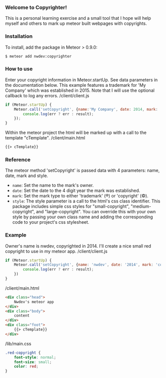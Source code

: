 ### Welcome to Copyrighter!
This is a personal learning exercise and a small tool that I hope will help myself and others to mark up meteor built webpages with copyrights.
### Installation
To install, add the package in Meteor > 0.9.0:
```sh
$ meteor add nwdev:copyrighter
```
### How to use
Enter your copyright information in Meteor.startUp.  See data parameters in the documentation below.  This example features a trademark for 'My Company' which was established in 2015.  Note that I will use the optional callback to log any errors.
/client/client.js
```javascript
if (Meteor.startUp) {
    Meteor.call('setCopyright', {name:'My Company', date: 2014, mark: 'trademark', style: 'small-copyright'}, function (err, result) {
        console.log(err ? err : result);
    });
}
```
Within the meteor project the html will be marked up with a call to the template "cTemplate".
/client/main.html
```html
{{> cTemplate}}
```
### Reference
The meteor method 'setCopyright' is passed data with 4 parameters: name, date, mark and style.
* `name`: Set the name to the mark's owner.
* `date`: Set the date to the 4 digit year the mark was established.
* `mark`: Set the mark type to either 'trademark' (&reg;) or 'copyright' (&copy;).
* `style`: The style parameter is a call to the html's css class identifier.  This package includes simple css styles for "small-copyright", "medium-copyright", and "large-copyright".  You can override this with your own style by passing your own class name and adding the corresponding code to your project's css stylesheet.

### Example
Owner's name is nwdev, copyrighted in 2014. I'll create a nice small red copyright to use in my meteor app.
/client/client.js
```javascript
if (Meteor.startUp) {
    Meteor.call('setCopyright', {name: 'nwdev', date: '2014', mark: 'copyright', style='red-copyright'}, function (err, result) {
        console.log(err ? err : result);
    })
}
```
/client/main.html
```html
<div class="head">
    Nwdev's meteor app
</div>
<div class="body">
    content
</div>
<div class="foot">
    {{> cTemplate}}
</div>
```
/lib/main.css
```css
.red-copyright {
    font-style: normal;
    font-size: small;
    color: red;
}
